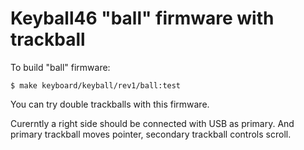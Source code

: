 # Keyball46 "ball" firmware with trackball

To build "ball" firmware:

```console
$ make keyboard/keyball/rev1/ball:test
```

You can try double trackballs with this firmware.

Curerntly a right side should be connected with USB as primary.
And primary trackball moves pointer, secondary trackball controls scroll.
